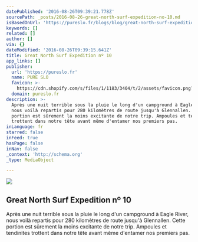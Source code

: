 ```yaml
---
datePublished: '2016-08-26T09:39:21.778Z'
sourcePath: _posts/2016-08-26-great-north-surf-expedition-no-10.md
isBasedOnUrl: 'https://pureslo.fr/blogs/blog/great-north-surf-expedition-n-10'
keywords: []
related: []
author: []
via: {}
dateModified: '2016-08-26T09:39:15.641Z'
title: Great North Surf Expedition nº 10
app_links: []
publisher:
  url: 'https://pureslo.fr'
  name: PURE SLO
  favicon: >-
    https://cdn.shopify.com/s/files/1/1183/3404/t/2/assets/favicon.png?6412586394190335159
  domain: pureslo.fr
description: >-
  Après une nuit terrible sous la pluie le long d'un campground à Eagle River,
  nous voilà repartis pour 280 kilomètres de route jusqu'à Glennallen. Cette
  portion est sûrement la moins excitante de notre trip. Ampoules et tendinites
  trottent dans notre tête avant même d'entamer nos premiers pas.
inLanguage: fr
starred: false
inFeed: true
hasPage: false
inNav: false
_context: 'http://schema.org'
_type: MediaObject

---
```

<article style=""><img src="https://cdn.shopify.com/s/files/1/1183/3404/files/2am_sun_2048x2048.jpg?v=1472196644" /><h1>Great North Surf Expedition nº 10</h1><p>Après une nuit terrible sous la pluie le long d'un campground à Eagle River, nous voilà repartis pour 280 kilomètres de route jusqu'à Glennallen. Cette portion est sûrement la moins excitante de notre trip. Ampoules et tendinites trottent dans notre tête avant même d'entamer nos premiers pas.</p></article>